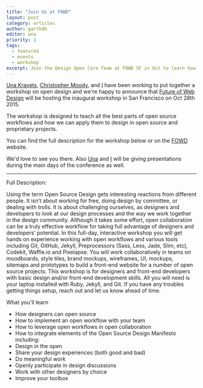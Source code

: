 ```yaml
---
title: "Join Us at FOWD"
layout: post
category: articles
author: garthdb
editor: una
priority: 1
tags:
  - featured
  - events
  - workshop
excerpt: Join the Design Open Core Team at FOWD SF in Oct to learn how to apply and benefit from open design best practices in your existing workflows.
---
```

[Una Kravets](http://twitter.com/una), [Christopher Moody](http://twitter.com/terracomma), and [I](http://twitter.com/garthdb) have been working to put together a workshop on open design and we're happy to announce that [Future of Web Design](https://futureofwebdesign.com/san-francisco-2015/schedule/workshops/1967) will be hosting the inaugural workshop in San Francisco on Oct 28th 2015.

The workshop is designed to teach all the best parts of open source workflows and how we can apply them to design in open source and proprietary projects.

You can find the full description for the workshop below or on the [FOWD](https://futureofwebdesign.com/san-francisco-2015/schedule/workshops/1967) website.

We'd love to see you there. Also [Una](https://futureofwebdesign.com/san-francisco-2015/speakers/una-kravets) and [I](https://futureofwebdesign.com/san-francisco-2015/speakers/garth-braithwaite) will be giving presentations during the main days of the conference as well.

---

Full Description:

Using the term Open Source Design gets interesting reactions from different people. It isn’t about working for free, doing design by committee, or dealing with trolls. It is about challenging ourselves, as designers and developers to look at our design processes and the way we work together in the design community. Although it takes some effort, open collaboration can be a truly effective workflow for taking full advantage of designers and developers’ potential. In this full-day, interactive workshop you will get hands on experience working with open workflows and various tools including Git, GitHub, Jekyll, Preprocessors (Sass, Less, Jade, Slim, etc), Codekit, Waffle.io and Pixelapse. You will work collaboratively in teams on moodboards, style tiles, brand mockups, wireframes, UI, mockups, sitemaps and prototypes to build a front-end website for a number of open source projects. This workshop is for designers and front-end developers with basic design and/or front-end development skills. All you will need is your laptop installed with Ruby, Jekyll, and Git. If you have any troubles getting things setup, reach out and let us know ahead of time.

What you'll learn

* How designers can open source
* How to implement an open workflow with your team
* How to leverage open workflows in open collaboration
* How to integrate elements of the Open Source Design Manifesto including:
* Design in the open
* Share your design experiences (both good and bad)
* Do meaningful work
* Openly participate in design discussions
* Work with other designers by choice
* Improve your toolbox
